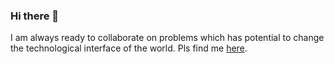 ### Hi there 👋

I am always ready to collaborate on problems which has potential to change the technological interface of the world. Pls find me [here](https://harshraj172.github.io/).

